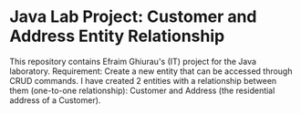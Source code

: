 # Java Lab Project: Customer and Address Entity Relationship
This repository contains Efraim Ghiurau's (IT) project for the Java laboratory.
Requirement: Create a new entity that can be accessed through CRUD commands.
I have created 2 entities with a relationship between them (one-to-one relationship): Customer and Address (the residential address of a Customer).
